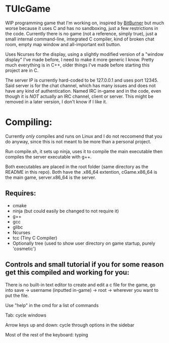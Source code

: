 # TUIcGame
WIP programming game that I'm working on, inspired by [BitBurner](https://github.com/bitburner-official/bitburner-src) but much worse because it uses C and has no sandboxing, just a few restrictions in the code. Currently there is no game (not a reference, simply true), just a small internal command-line, integrated C compiler, kind of broken chat room, empty map window and all-important exit button.

Uses Ncurses for the display, using a slightly modified version of a "window display" I've made before, I need to make it more generic I know. Pretty much everything is in C++, older things I've made before starting this project are in C.

The server IP is currently hard-coded to be 127.0.0.1 and uses port 12345. Said server is for the chat channel, which has many issues and does not have any kind of authentication. Named IRC in-game and in the code, even though it is *NOT* actually an IRC channel, client or server. This might be removed in a later version, I don't know if I like it.

# Compiling:
Currently *only* compiles and runs on Linux and I do not reccomend that you do anyway, since this is not meant to be more than a personal project.

Run compile.sh, it sets up ninja, uses it to compile the main executable then compiles the server executable with g++.

Both executables are placed in the root folder (same directory as the README in this repo). Both have the .x86_64 extention, cGame.x86_64 is the main game, server.x86_64 is the server.

## Requires:
- cmake
- ninja (but could easily be changed to not require it)
- g++
- gcc
- glibc
- Ncurses
- tcc (Tiny C Compiler)
- Optionally tree (used to show user directory on game startup, purely 'cosmetic')

## Controls and small tutorial if you for some reason get this compiled and working for you:
There is no built-in text editor to create and edit a c file for the game, go into save -> username (inputted in-game) -> root -> wherever you want to put the file.

Use "help" in the cmd for a list of commands

Tab: cycle windows

Arrow keys up and down: cycle through options in the sidebar

Most of the rest of the keyboard: typing